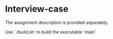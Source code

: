 # Interview-case

The assignment description is provided separately.

Use './build.sh' to build the executable 'main'.

